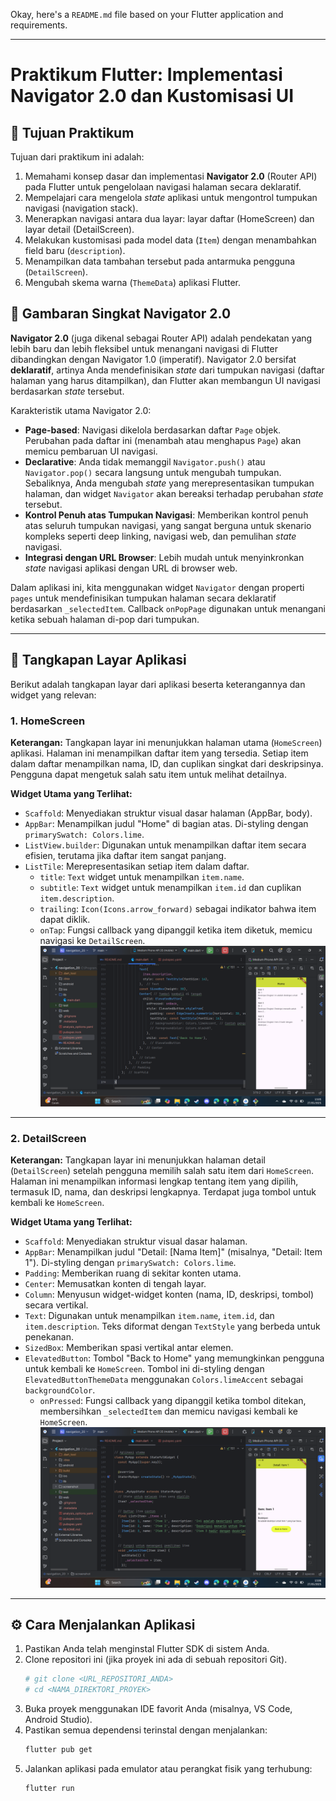 Okay, here's a `README.md` file based on your Flutter application and requirements.

---

# Praktikum Flutter: Implementasi Navigator 2.0 dan Kustomisasi UI

## 📝 Tujuan Praktikum

Tujuan dari praktikum ini adalah:

1.  Memahami konsep dasar dan implementasi **Navigator 2.0** (Router API) pada Flutter untuk pengelolaan navigasi halaman secara deklaratif.
2.  Mempelajari cara mengelola *state* aplikasi untuk mengontrol tumpukan navigasi (navigation stack).
3.  Menerapkan navigasi antara dua layar: layar daftar (HomeScreen) dan layar detail (DetailScreen).
4.  Melakukan kustomisasi pada model data (`Item`) dengan menambahkan field baru (`description`).
5.  Menampilkan data tambahan tersebut pada antarmuka pengguna (`DetailScreen`).
6.  Mengubah skema warna (`ThemeData`) aplikasi Flutter.

## 🚀 Gambaran Singkat Navigator 2.0

**Navigator 2.0** (juga dikenal sebagai Router API) adalah pendekatan yang lebih baru dan lebih fleksibel untuk menangani navigasi di Flutter dibandingkan dengan Navigator 1.0 (imperatif). Navigator 2.0 bersifat **deklaratif**, artinya Anda mendefinisikan *state* dari tumpukan navigasi (daftar halaman yang harus ditampilkan), dan Flutter akan membangun UI navigasi berdasarkan *state* tersebut.

Karakteristik utama Navigator 2.0:

* **Page-based**: Navigasi dikelola berdasarkan daftar `Page` objek. Perubahan pada daftar ini (menambah atau menghapus `Page`) akan memicu pembaruan UI navigasi.
* **Declarative**: Anda tidak memanggil `Navigator.push()` atau `Navigator.pop()` secara langsung untuk mengubah tumpukan. Sebaliknya, Anda mengubah *state* yang merepresentasikan tumpukan halaman, dan widget `Navigator` akan bereaksi terhadap perubahan *state* tersebut.
* **Kontrol Penuh atas Tumpukan Navigasi**: Memberikan kontrol penuh atas seluruh tumpukan navigasi, yang sangat berguna untuk skenario kompleks seperti deep linking, navigasi web, dan pemulihan *state* navigasi.
* **Integrasi dengan URL Browser**: Lebih mudah untuk menyinkronkan *state* navigasi aplikasi dengan URL di browser web.

Dalam aplikasi ini, kita menggunakan widget `Navigator` dengan properti `pages` untuk mendefinisikan tumpukan halaman secara deklaratif berdasarkan `_selectedItem`. Callback `onPopPage` digunakan untuk menangani ketika sebuah halaman di-pop dari tumpukan.

---

## 📸 Tangkapan Layar Aplikasi

Berikut adalah tangkapan layar dari aplikasi beserta keterangannya dan widget yang relevan:

### 1. HomeScreen

**Keterangan:**
Tangkapan layar ini menunjukkan halaman utama (`HomeScreen`) aplikasi. Halaman ini menampilkan daftar item yang tersedia. Setiap item dalam daftar menampilkan nama, ID, dan cuplikan singkat dari deskripsinya. Pengguna dapat mengetuk salah satu item untuk melihat detailnya.

**Widget Utama yang Terlihat:**

* `Scaffold`: Menyediakan struktur visual dasar halaman (AppBar, body).
* `AppBar`: Menampilkan judul "Home" di bagian atas. Di-styling dengan `primarySwatch: Colors.lime`.
* `ListView.builder`: Digunakan untuk menampilkan daftar item secara efisien, terutama jika daftar item sangat panjang.
* `ListTile`: Merepresentasikan setiap item dalam daftar.
    * `title`: `Text` widget untuk menampilkan `item.name`.
    * `subtitle`: `Text` widget untuk menampilkan `item.id` dan cuplikan `item.description`.
    * `trailing`: `Icon(Icons.arrow_forward)` sebagai indikator bahwa item dapat diklik.
    * `onTap`: Fungsi callback yang dipanggil ketika item diketuk, memicu navigasi ke `DetailScreen`.
      ![HomeScreen](screenshot/img.png)
---

### 2. DetailScreen

**Keterangan:**
Tangkapan layar ini menunjukkan halaman detail (`DetailScreen`) setelah pengguna memilih salah satu item dari `HomeScreen`. Halaman ini menampilkan informasi lengkap tentang item yang dipilih, termasuk ID, nama, dan deskripsi lengkapnya. Terdapat juga tombol untuk kembali ke `HomeScreen`.

**Widget Utama yang Terlihat:**

* `Scaffold`: Menyediakan struktur visual dasar halaman.
* `AppBar`: Menampilkan judul "Detail: \[Nama Item]" (misalnya, "Detail: Item 1"). Di-styling dengan `primarySwatch: Colors.lime`.
* `Padding`: Memberikan ruang di sekitar konten utama.
* `Center`: Memusatkan konten di tengah layar.
* `Column`: Menyusun widget-widget konten (nama, ID, deskripsi, tombol) secara vertikal.
* `Text`: Digunakan untuk menampilkan `item.name`, `item.id`, dan `item.description`. Teks diformat dengan `TextStyle` yang berbeda untuk penekanan.
* `SizedBox`: Memberikan spasi vertikal antar elemen.
* `ElevatedButton`: Tombol "Back to Home" yang memungkinkan pengguna untuk kembali ke `HomeScreen`. Tombol ini di-styling dengan `ElevatedButtonThemeData` menggunakan `Colors.limeAccent` sebagai `backgroundColor`.
    * `onPressed`: Fungsi callback yang dipanggil ketika tombol ditekan, membersihkan `_selectedItem` dan memicu navigasi kembali ke `HomeScreen`.
      ![DetailScreen](screenshot/img_1.png)
---

## ⚙️ Cara Menjalankan Aplikasi

1.  Pastikan Anda telah menginstal Flutter SDK di sistem Anda.
2.  Clone repositori ini (jika proyek ini ada di sebuah repositori Git).
    ```bash
    # git clone <URL_REPOSITORI_ANDA>
    # cd <NAMA_DIREKTORI_PROYEK>
    ```
3.  Buka proyek menggunakan IDE favorit Anda (misalnya, VS Code, Android Studio).
4.  Pastikan semua dependensi terinstal dengan menjalankan:
    ```bash
    flutter pub get
    ```
5.  Jalankan aplikasi pada emulator atau perangkat fisik yang terhubung:
    ```bash
    flutter run
    ```